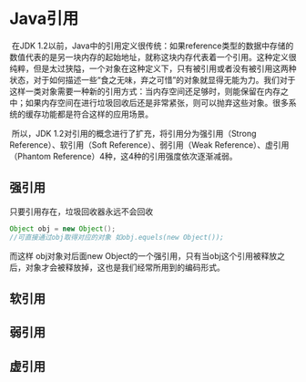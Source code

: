 # Java引用

​		在JDK 1.2以前，Java中的引用定义很传统：如果reference类型的数据中存储的数值代表的是另一块内存的起始地址，就称这块内存代表着一个引用。这种定义很纯粹，但是太过狭隘，一个对象在这种定义下，只有被引用或者没有被引用这两种状态，对于如何描述一些“食之无味，弃之可惜”的对象就显得无能为力。我们对于这样一类对象需要一种新的引用方式：当内存空间还足够时，则能保留在内存之中；如果内存空间在进行垃圾回收后还是非常紧张，则可以抛弃这些对象。很多系统的缓存功能都是符合这样的应用场景。

​		所以，JDK 1.2对引用的概念进行了扩充，将引用分为强引用（Strong Reference）、软引用（Soft Reference）、弱引用（Weak Reference）、虚引用（Phantom Reference）4种，这4种的引用强度依次逐渐减弱。



## 强引用

只要引用存在，垃圾回收器永远不会回收

```java
Object obj = new Object();
//可直接通过obj取得对应的对象 如obj.equels(new Object());
```

而这样 obj对象对后面new Object的一个强引用，只有当obj这个引用被释放之后，对象才会被释放掉，这也是我们经常所用到的编码形式。

## 软引用

## 弱引用

## 虚引用

